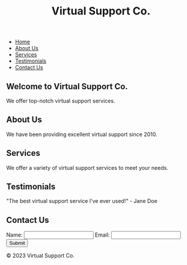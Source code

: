 <!DOCTYPE html>
<html lang="en">
<head>
<meta charset="UTF-8">
  <link rel="stylesheet" href="styles.css">
</head>
<body>
  <header>
    <h1>Virtual Support Co.</h1>
  </header>
  <nav>
    <ul>
      <li><a href="#home">Home</a></li>
      <li><a href="#about">About Us</a></li>
      <li><a href="#services">Services</a></li>
      <li><a href="#testimonials">Testimonials</a></li>
      <li><a href="#contact">Contact Us</a></li>
    </ul>
  </nav>
  <section id="home">
    <h2>Welcome to Virtual Support Co.</h2>
    <p>We offer top-notch virtual support services.</p>
  </section>
  <section id="about">
    <h2>About Us</h2>
    <p>We have been providing excellent virtual support since 2010.</p>
  </section>
  <section id="services">
    <h2>Services</h2>
    <p>We offer a variety of virtual support services to meet your needs.</p>
  </section>
  <section id="testimonials">
    <h2>Testimonials</h2>
    <p>"The best virtual support service I've ever used!" - Jane Doe</p>
  </section>
  <section id="contact">
    <h2>Contact Us</h2>
    <form>
      <label for="name">Name:</label>
      <input type="text" id="name" name="name">
      <label for="email">Email:</label>
      <input type="email" id="email" name="email">
      <input type="submit" value="Submit">
    </form>
  </section>
  <footer>
    <p>© 2023 Virtual Support Co.</p>
  </footer>
</body>
</html>


